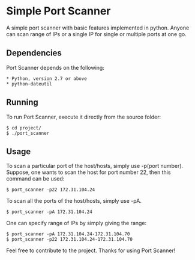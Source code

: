 # Simple Port Scanner

A simple port scanner with basic features implemented in python. Anyone can scan range of IPs or a single IP for single or multiple ports at one go.

## Dependencies

Port Scanner depends on the following:

	* Python, version 2.7 or above
	* python-dateutil

## Running

To run Port Scanner, execute it directly from the source folder:
	
	$ cd project/
	$ ./port_scanner

## Usage

To scan a particular port of the host/hosts, simply use -p(port number). Suppose, one wants to scan the host for port number 22, then this command can be used:

	$ port_scanner -p22 172.31.104.24

To scan all the ports of the host/hosts, simply use -pA.

	$ port_scanner -pA 172.31.104.24

One can specify range of IPs by simply giving the range:

	$ port_scanner -pA 172.31.104.24-172.31.104.70
	$ port_scanner -p22 172.31.104.24-172.31.104.70


Feel free to contribute to the project. Thanks for using Port Scanner!
 
